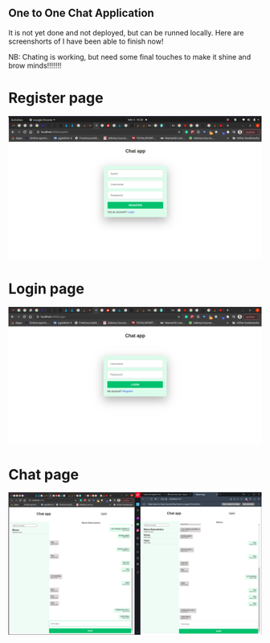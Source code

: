 ## One to One Chat Application

It is not yet done and not deployed, but can be runned locally. Here are screenshorts of I have been able to finish now!

NB: Chating is working, but need some final touches to make it shine and brow minds!!!!!!!

# Register page
![](src/assets/images/register.png)

# Login page
![](src/assets/images/login.png)

# Chat page
![](src/assets/images/chat-body.png)
